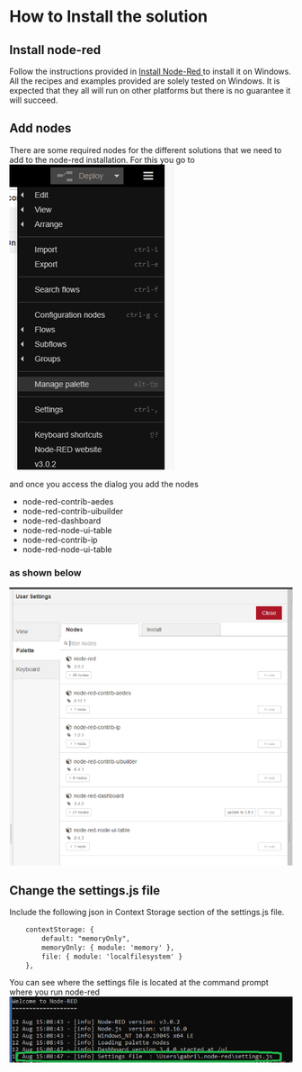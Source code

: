 # How to Install the solution 
## Install node-red 
Follow the instructions provided in <a href="https://nodered.org/docs/getting-started/windows">Install Node-Red </a> to install it on Windows. All the recipes and examples provided are solely tested on Windows. It is expected that they all will run on other platforms but there is no guarantee it will succeed.

## Add nodes
There are some required nodes for the different solutions that we need to add to the node-red installation.
For this you go to !["Manage Palette Menu"](https://github.com/gabrielcor/node-redescape-EscapeRoomSupplier/blob/main/Documentation/screenshots/ManagePallete01.png)

and once you access the dialog
you add the nodes 
* node-red-contrib-aedes
* node-red-contrib-uibuilder
* node-red-dashboard
* node-red-node-ui-table
* node-red-contrib-ip
* node-red-node-ui-table

### as shown below
!["Add nodes "](https://github.com/gabrielcor/node-redescape-EscapeRoomSupplier/blob/main/Documentation/screenshots/ManagePallete02.png)

## Change the settings.js file
Include the following json in Context Storage section of the settings.js file.

```
	contextStorage: {
		default: "memoryOnly",
		memoryOnly: { module: 'memory' },
		file: { module: 'localfilesystem' }
	},	
```
You can see where the settings file is located at the command prompt where you run node-red
!["Add nodes "](https://github.com/gabrielcor/node-redescape-EscapeRoomSupplier/blob/main/Documentation/screenshots/NodeRedScreen.png)
